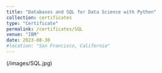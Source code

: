 ```yaml
---
title: "Databases and SQL for Data Science with Python"
collection: certificates
type: "Certificate"
permalink: /certificates/SQL
venue: "IBM"
date: 2023-08-30
#location: "San Francisco, California"
---
```


(/images/SQL.jpg)

